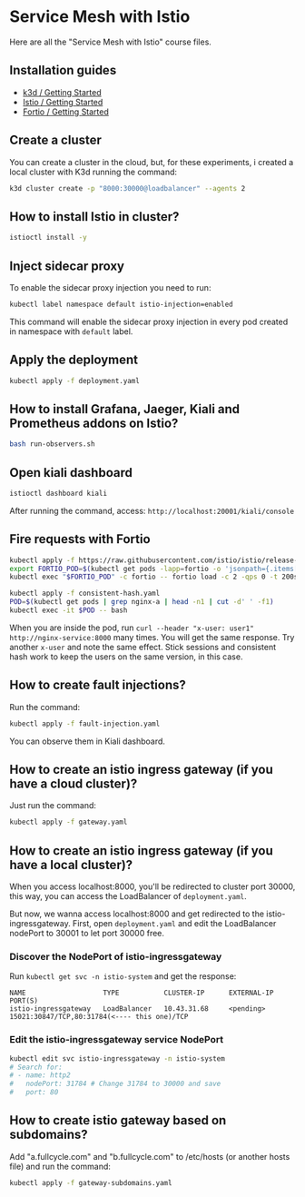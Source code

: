 # Service Mesh with Istio

Here are all the "Service Mesh with Istio" course files. 

## Installation guides
- [k3d / Getting Started](https://k3d.io/)
- [Istio / Getting Started](https://istio.io/latest/docs/setup/getting-started/)
- [Fortio / Getting Started](https://github.com/fortio/fortio)

## Create a cluster
You can create a cluster in the cloud, but, for these experiments, i created a local cluster with K3d running the command:
```sh
k3d cluster create -p "8000:30000@loadbalancer" --agents 2
```

## How to install Istio in cluster?
```sh
istioctl install -y
```
## Inject sidecar proxy
To enable the sidecar proxy injection you need to run:
```sh
kubectl label namespace default istio-injection=enabled
```
This command will enable the sidecar proxy injection in every pod created in namespace with `default` label.

## Apply the deployment
```sh
kubectl apply -f deployment.yaml
```

## How to install Grafana, Jaeger, Kiali and Prometheus addons on Istio?
```sh
bash run-observers.sh
```

## Open kiali dashboard

```sh
istioctl dashboard kiali
```
After running the command, access: `http://localhost:20001/kiali/console`  

## Fire requests with Fortio

```sh
kubectl apply -f https://raw.githubusercontent.com/istio/istio/release-1.10/samples/httpbin/sample-client/fortio-deploy.yaml
export FORTIO_POD=$(kubectl get pods -lapp=fortio -o 'jsonpath={.items[0].metadata.name}')
kubectl exec "$FORTIO_POD" -c fortio -- fortio load -c 2 -qps 0 -t 200s -loglevel Warning http://nginx-service:8000
```


```sh
kubectl apply -f consistent-hash.yaml
POD=$(kubectl get pods | grep nginx-a | head -n1 | cut -d' ' -f1)
kubectl exec -it $POD -- bash
```
When you are inside the pod, run `curl --header "x-user: user1" http://nginx-service:8000` many times. You will get the same response. Try another `x-user` and note the same effect. Stick sessions and consistent hash work to keep the users on the same version, in this case.

## How to create fault injections?

Run the command:
```sh
kubectl apply -f fault-injection.yaml
```
You can observe them in Kiali dashboard. 

## How to create an istio ingress gateway (if you have a cloud cluster)?

Just run the command:
```sh
kubectl apply -f gateway.yaml
```
## How to create an istio ingress gateway (if you have a local cluster)?

When you access localhost:8000, you'll be redirected to cluster port 30000, this way, you can access the LoadBalancer of `deployment.yaml`.

But now, we wanna access localhost:8000 and get redirected to the istio-ingressgateway. First, open `deployment.yaml` and edit the LoadBalancer nodePort to 30001 to let port 30000 free.

### Discover the NodePort of **istio-ingressgateway**
Run `kubectl get svc -n istio-system` and get the response:

```
NAME                   TYPE           CLUSTER-IP      EXTERNAL-IP   PORT(S)
istio-ingressgateway   LoadBalancer   10.43.31.68     <pending>     15021:30847/TCP,80:31784(<---- this one)/TCP
```

### Edit the **istio-ingressgateway** service NodePort

```sh
kubectl edit svc istio-ingressgateway -n istio-system
# Search for:
# - name: http2
#   nodePort: 31784 # Change 31784 to 30000 and save
#   port: 80
```

## How to create istio gateway based on subdomains?

Add "a.fullcycle.com" and "b.fullcycle.com" to /etc/hosts (or another hosts file) and run the command:
```sh
kubectl apply -f gateway-subdomains.yaml
```
